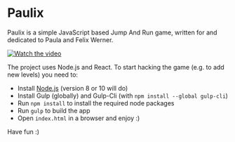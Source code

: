 # Paulix

Paulix is a simple JavaScript based Jump And Run game, written for and dedicated to Paula and Felix Werner.

[![Watch the video](https://img.youtube.com/vi/9it4nePtYUA/maxresdefault.jpg)](https://youtu.be/9it4nePtYUA)

The project uses Node.js and React. To start hacking the game (e.g. to add new levels) you need to:

*   Install [Node.js](https://nodejs.org/en/) (version 8 or 10 will do)
*   Install Gulp (globally) and Gulp-Cli (with `npm install --global gulp-cli`)
*   Run `npm install` to install the required node packages
*   Run `gulp` to build the app
*   Open `index.html` in a browser and enjoy :) 

Have fun :)
